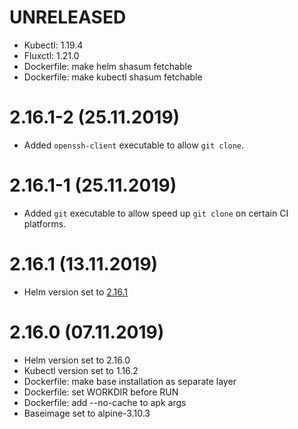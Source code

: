 # UNRELEASED
- Kubectl: 1.19.4
- Fluxctl: 1.21.0
- Dockerfile: make helm shasum fetchable
- Dockerfile: make kubectl shasum fetchable

# 2.16.1-2 (25.11.2019)
- Added `openssh-client` executable to allow `git clone`.

# 2.16.1-1 (25.11.2019)
- Added `git` executable to allow speed up `git clone` on certain CI platforms.

# 2.16.1 (13.11.2019)
- Helm version set to [2.16.1](https://github.com/helm/helm/releases/tag/v2.16.1)

# 2.16.0 (07.11.2019)
- Helm version set to 2.16.0
- Kubectl version set to 1.16.2
- Dockerfile: make base installation as separate layer
- Dockerfile: set WORKDIR before RUN
- Dockerfile: add --no-cache to apk args
- Baseimage set to alpine-3.10.3
